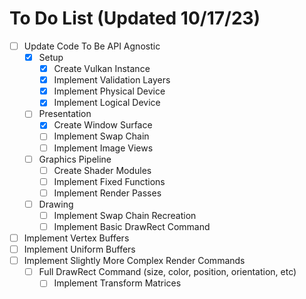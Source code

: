 # To Do List (Updated 10/17/23)

- [ ] Update Code To Be API Agnostic
  - [X] Setup
	- [X] Create Vulkan Instance
	- [X] Implement Validation Layers
	- [X] Implement Physical Device
	- [X] Implement Logical Device
  - [ ] Presentation
	- [X] Create Window Surface
	- [ ] Implement Swap Chain
	- [ ] Implement Image Views
  - [ ] Graphics Pipeline
	- [ ] Create Shader Modules
	- [ ] Implement Fixed Functions
	- [ ] Implement Render Passes
  - [ ] Drawing
	- [ ] Implement Swap Chain Recreation
	- [ ] Implement Basic DrawRect Command
- [ ] Implement Vertex Buffers
- [ ] Implement Uniform Buffers
- [ ] Implement Slightly More Complex Render Commands
  - [ ] Full DrawRect Command (size, color, position, orientation, etc)
	- [ ] Implement Transform Matrices